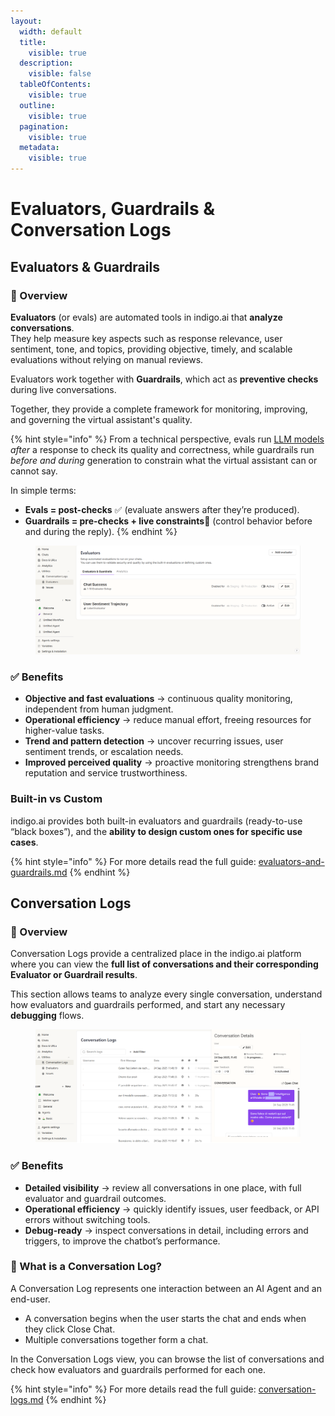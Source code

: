 ```yaml
---
layout:
  width: default
  title:
    visible: true
  description:
    visible: false
  tableOfContents:
    visible: true
  outline:
    visible: true
  pagination:
    visible: true
  metadata:
    visible: true
---
```


# Evaluators, Guardrails & Conversation Logs

## Evaluators & Guardrails

### 📌 Overview

**Evaluators** (or evals) are automated tools in indigo.ai that **analyze conversations**.\
They help measure key aspects such as response relevance, user sentiment, tone, and topics, providing objective, timely, and scalable evaluations without relying on manual reviews.

Evaluators work together with **Guardrails**, which act as **preventive checks** during live conversations.&#x20;

Together, they provide a complete framework for monitoring, improving, and governing the virtual assistant's quality.

{% hint style="info" %}
From a technical perspective, evals run [LLM models](../../getting-started/ai-knowledge-hub/large-language-models-llms-available-on-our-platform.md) _after_ a response to check its quality and correctness, while guardrails run _before and during_ generation to constrain what the virtual assistant can or cannot say.

In simple terms:

* **Evals = post-checks** ✅ (evaluate answers after they’re produced).
* **Guardrails = pre-checks + live constraints**🚦 (control behavior before and during the reply).
{% endhint %}

<figure><img src="../../.gitbook/assets/add evaluator step 1.png" alt=""><figcaption></figcaption></figure>

### ✅ Benefits

* **Objective and fast evaluations** → continuous quality monitoring, independent from human judgment.
* **Operational efficiency** → reduce manual effort, freeing resources for higher-value tasks.
* **Trend and pattern detection** → uncover recurring issues, user sentiment trends, or escalation needs.
* **Improved perceived quality** → proactive monitoring strengthens brand reputation and service trustworthiness.

### Built-in vs Custom

indigo.ai provides both built-in evaluators and guardrails (ready-to-use “black boxes”), and the **ability to design custom ones for specific use cases**.

{% hint style="info" %}
For more details read the full guide: [evaluators-and-guardrails.md](../../getting-started/workspace-sections/utilities/evaluators-and-guardrails.md "mention")
{% endhint %}

## Conversation Logs

### 📌 Overview

Conversation Logs provide a centralized place in the indigo.ai platform where you can view the **full list of conversations and their corresponding Evaluator or Guardrail results**.

This section allows teams to analyze every single conversation, understand how evaluators and guardrails performed, and start any necessary **debugging** flows.

<figure><img src="../../.gitbook/assets/conversation log 3.png" alt=""><figcaption></figcaption></figure>

### ✅ Benefits

* **Detailed visibility** → review all conversations in one place, with full evaluator and guardrail outcomes.
* **Operational efficiency** → quickly identify issues, user feedback, or API errors without switching tools.
* **Debug-ready** → inspect conversations in detail, including errors and triggers, to improve the chatbot’s performance.

### 💬 What is a Conversation Log?

A Conversation Log represents one interaction between an AI Agent and an end-user.

* A conversation begins when the user starts the chat and ends when they click Close Chat.
* Multiple conversations together form a chat.

In the Conversation Logs view, you can browse the list of conversations and check how evaluators and guardrails performed for each one.

{% hint style="info" %}
For more details read the full guide: [conversation-logs.md](../../getting-started/workspace-sections/utilities/conversation-logs.md "mention")
{% endhint %}
